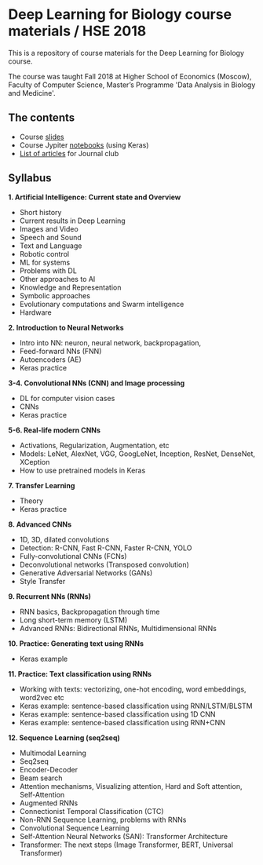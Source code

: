 # Deep Learning for Biology course materials / HSE 2018

This is a repository of course materials for the Deep Learning for Biology course. 

The course was taught Fall 2018 at Higher School of Economics (Moscow), Faculty of Computer Science, Master’s Programme 'Data Analysis in Biology and Medicine'.

## The contents
* Course [slides](slides)
* Course Jypiter [notebooks](notebooks) (using Keras)
* [List of articles](Journal%20Club%20Papers%202018.csv) for Journal club

## Syllabus
**1. Artificial Intelligence: Current state and Overview**
- Short history
- Current results in Deep Learning
- Images and Video
- Speech and Sound
- Text and Language
- Robotic control
- ML for systems
- Problems with DL
- Other approaches to AI
- Knowledge and Representation
- Symbolic approaches
- Evolutionary computations and Swarm intelligence
- Hardware

**2. Introduction to Neural Networks**
- Intro into NN: neuron, neural network, backpropagation, 
- Feed-forward NNs (FNN)
- Autoencoders (AE)
- Keras practice

**3-4. Convolutional NNs (CNN) and Image processing**
- DL for computer vision cases
- CNNs
- Keras practice

**5-6. Real-life modern CNNs**
- Activations, Regularization, Augmentation, etc
- Models: LeNet, AlexNet, VGG, GoogLeNet, Inception, ResNet, DenseNet, XCeption
- How to use pretrained models in Keras

**7. Transfer Learning**
- Theory
- Keras practice

**8. Advanced CNNs**
- 1D, 3D, dilated convolutions
- Detection: R-CNN, Fast R-CNN, Faster R-CNN, YOLO
- Fully-convolutional CNNs (FCNs)
- Deconvolutional networks (Transposed convolution)
- Generative Adversarial Networks (GANs)
- Style Transfer

**9. Recurrent NNs (RNNs)**
- RNN basics, Backpropagation through time
- Long short-term memory (LSTM)
- Advanced RNNs: Bidirectional RNNs, Multidimensional RNNs

**10. Practice: Generating text using RNNs**
- Keras example

**11. Practice: Text classification using RNNs**
- Working with texts: vectorizing, one-hot encoding, word embeddings, word2vec etc
- Keras example: sentence-based classification using RNN/LSTM/BLSTM
- Keras example: sentence-based classification using 1D CNN
- Keras example: sentence-based classification using RNN+CNN

**12. Sequence Learning (seq2seq)**
- Multimodal Learning
- Seq2seq
- Encoder-Decoder
- Beam search
- Attention mechanisms, Visualizing attention, Hard and Soft attention, Self-Attention
- Augmented RNNs
- Connectionist Temporal Classification (CTC)
- Non-RNN Sequence Learning, problems with RNNs
- Convolutional Sequence Learning
- Self-Attention Neural Networks (SAN): Transformer Architecture
- Transformer: The next steps (Image Transformer, BERT, Universal Transformer)
